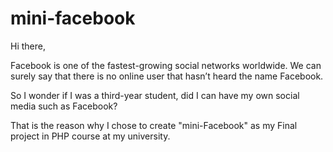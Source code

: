 # mini-facebook

Hi there,

Facebook is one of the fastest-growing social networks worldwide. We can surely say that there is no online user that hasn’t heard the name Facebook. 

So I wonder if I was a third-year student, did I can have my own social media such as Facebook?

That is the reason why I chose to create "mini-Facebook" as my Final project in PHP course at my university. 

